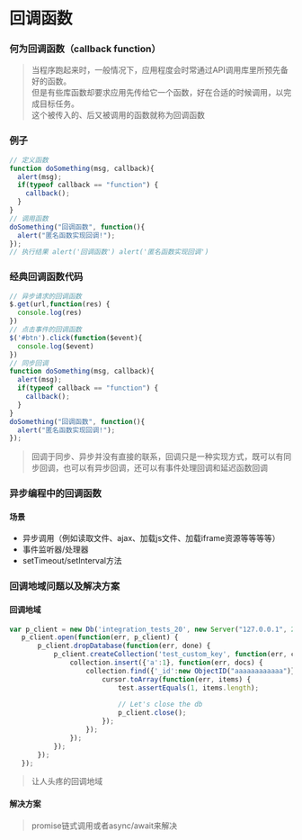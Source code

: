 # 回调函数
### 何为回调函数（callback function）
>当程序跑起来时，一般情况下，应用程度会时常通过API调用库里所预先备好的函数。<br>
但是有些库函数却要求应用先传给它一个函数，好在合适的时候调用，以完成目标任务。<br>
这个被传入的、后又被调用的函数就称为回调函数

### 例子
```js
// 定义函数
function doSomething(msg, callback){
  alert(msg);
  if(typeof callback == "function") {
    callback();
  }
} 
// 调用函数
doSomething("回调函数", function(){
  alert("匿名函数实现回调!");
}); 
// 执行结果 alert('回调函数') alert('匿名函数实现回调') 
```

### 经典回调函数代码
```js
// 异步请求的回调函数
$.get(url,function(res) {
  console.log(res)
})
// 点击事件的回调函数
$('#btn').click(function($event){
  console.log($event)
})
// 同步回调
function doSomething(msg, callback){
  alert(msg);
  if(typeof callback == "function") {
    callback();
  }
} 
doSomething("回调函数", function(){
  alert("匿名函数实现回调!");
}); 
```
>回调于同步、异步并没有直接的联系，回调只是一种实现方式，既可以有同步回调，也可以有异步回调，还可以有事件处理回调和延迟函数回调

### 异步编程中的回调函数
#### 场景
* 异步调用（例如读取文件、ajax、加载js文件、加载iframe资源等等等等）
* 事件监听器/处理器
* setTimeout/setInterval方法

### 回调地域问题以及解决方案
#### 回调地域
```js
var p_client = new Db('integration_tests_20', new Server("127.0.0.1", 27017, {}), {'pk':CustomPKFactory});
   p_client.open(function(err, p_client) {
       p_client.dropDatabase(function(err, done) {
           p_client.createCollection('test_custom_key', function(err, collection) {
               collection.insert({'a':1}, function(err, docs) {
                   collection.find({'_id':new ObjectID("aaaaaaaaaaaa")}, function(err, cursor) {
                       cursor.toArray(function(err, items) {
                           test.assertEquals(1, items.length);
 
                           // Let's close the db
                           p_client.close();
                       });
                   });
               });
           });
       });
   });
```
>让人头疼的回调地域
#### 解决方案 
> promise链式调用或者async/await来解决
